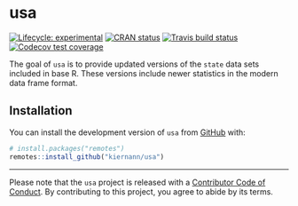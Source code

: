 
<!-- README.md is generated from README.Rmd. Please edit that file -->

# usa

<!-- badges: start -->

[![Lifecycle:
experimental](https://img.shields.io/badge/lifecycle-experimental-orange.svg)](https://www.tidyverse.org/lifecycle/#experimental)
[![CRAN
status](https://www.r-pkg.org/badges/version/usa)](https://CRAN.R-project.org/package=usa)
[![Travis build
status](https://travis-ci.org/kiernann/usa.svg?branch=master)](https://travis-ci.org/kiernann/usa)
[![Codecov test
coverage](https://codecov.io/gh/kiernann/usa/branch/master/graph/badge.svg)](https://codecov.io/gh/kiernann/usa?branch=master)
<!-- badges: end -->

The goal of `usa` is to provide updated versions of the `state` data
sets included in base R. These versions include newer statistics in the
modern data frame format.

## Installation

You can install the development version of `usa` from
[GitHub](https://github.com) with:

``` r
# install.packages("remotes")
remotes::install_github("kiernann/usa")
```

-----

Please note that the `usa` project is released with a [Contributor Code
of Conduct](https://kiernann.com/usa/CODE_OF_CONDUCT.html). By
contributing to this project, you agree to abide by its terms.
